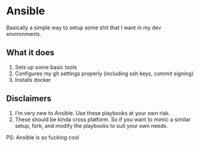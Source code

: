 # Ansible

Basically a simple way to setup some shit that I want in my dev environments.

## What it does

1. Sets up some basic tools
2. Configures my git settings properly (including ssh keys, commit signing)
3. Installs docker

## Disclaimers

1. I'm very new to Ansible. Use these playbooks at your own risk.
2. These should be kinda cross platform. So if you want to mimic a similar setup, fork, and modify the playbooks to suit your own needs.

PS: Ansible is so fucking cool
